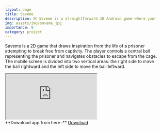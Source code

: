 ```yaml
---
layout: page
title: Saveme
description: 🕸️ Saveme is a straightforward 2D Android game where your objective is to escape from the cage to earn higher scores.
img: assets/img/saveme.jpg
importance: 9
category: project
---
```


Saveme is a 2D game that draws inspiration from the life of a prisoner attempting to break free from captivity. The player controls a central ball representing the prisoner and navigates obstacles to escape from the cage. The mobile screen is divided into two vertical areas: the right side to move the ball rightward and the left side to move the ball leftward.

<div class="row mt-1">
    <div class="col-12 mt-1">
        <div class="embed-responsive embed-responsive-16by9">
            <iframe class="embed-responsive-item" src="https://www.youtube.com/embed/HqarO_J9Udo" allowfullscreen autoplay></iframe>
        </div>
    </div>
</div>
**Download app from here :** <a href="https://apkpure.com/p/com.saveme.Saveme" class="btn btn--success">Download</a>


